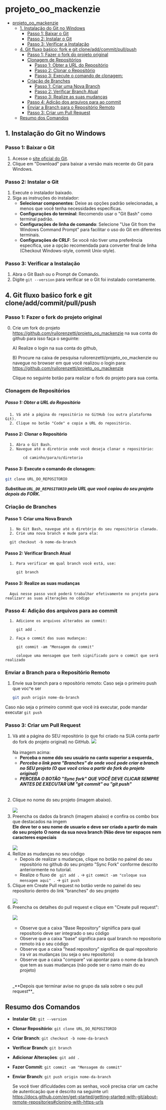 # projeto_oo_mackenzie
<!-- TOC -->
* [projeto_oo_mackenzie](#projeto_oo_mackenzie)
  * [1. Instalação do Git no Windows](#1-instalação-do-git-no-windows)
    * [Passo 1: Baixar o Git](#passo-1-baixar-o-git)
    * [Passo 2: Instalar o Git](#passo-2-instalar-o-git)
    * [Passo 3: Verificar a Instalação](#passo-3-verificar-a-instalação)
  * [4. Git fluxo baśico: fork e git clone/add/commit/pull/push](#4-git-fluxo-baśico-fork-e-git-cloneaddcommitpullpush)
    * [Passo 1: Fazer o fork do projeto original](#passo-1-fazer-o-fork-do-projeto-original-)
    * [Clonagem de Repositórios](#clonagem-de-repositórios)
        * [Passo 1: Obter a URL do Repositório](#passo-1-obter-a-url-do-repositório)
      * [Passo 2: Clonar o Repositório](#passo-2-clonar-o-repositório)
      * [Passo 3: Execute o comando de clonagem:](#passo-3-execute-o-comando-de-clonagem)
    * [Criação de Branches](#criação-de-branches)
      * [Passo 1: Criar uma Nova Branch](#passo-1-criar-uma-nova-branch)
      * [Passo 2: Verificar Branch Atual](#passo-2-verificar-branch-atual)
      * [Passo 3: Realize as suas mudanças](#passo-3-realize-as-suas-mudanças)
    * [Passo 4: Adição dos arquivos para ao commit](#passo-4-adição-dos-arquivos-para-ao-commit)
    * [Enviar a Branch para o Repositório Remoto](#enviar-a-branch-para-o-repositório-remoto)
    * [Passo 3: Criar um Pull Request](#passo-3-criar-um-pull-request)
  * [Resumo dos Comandos](#resumo-dos-comandos)
<!-- TOC -->


## 1. Instalação do Git no Windows

### Passo 1: Baixar o Git
1. Acesse o [site oficial do Git](https://git-scm.com/).
2. Clique em "Download" para baixar a versão mais recente do Git para Windows.

### Passo 2: Instalar o Git
1. Execute o instalador baixado.
2. Siga as instruções do instalador:
   - **Selecionar componentes**: Deixe as opções padrão selecionadas, a menos que você tenha necessidades específicas.
   - **Configurações do terminal**: Recomendo usar o "Git Bash" como terminal padrão.
   - **Configurações de linha de comando**: Selecione "Use Git from the Windows Command Prompt" para facilitar o uso do Git em diferentes terminais.
   - **Configurações de CRLF**: Se você não tiver uma preferência específica, use a opção recomendada para converter final de linha (Checkout Windows-style, commit Unix-style).

### Passo 3: Verificar a Instalação
1. Abra o Git Bash ou o Prompt de Comando.
2. Digite `git --version` para verificar se o Git foi instalado corretamente.

## 4. Git fluxo baśico fork e git clone/add/commit/pull/push

### Passo 1: Fazer o fork do projeto original 
0. Crie um fork do projeto https://github.com/ruilorenzetti/projeto_oo_mackenzie 
na sua conta do github para isso faça o seguinte:

   A) Realize o login na sua conta do github,

   B) Procure na caixa de pesquisa ruilorenzetti/projeto_oo_mackenzie
   ou navegue no browser em que você realizou o login para: https://github.com/ruilorenzetti/projeto_oo_mackenzie

   Clique no seguinte botão para realizar o fork do projeto para sua conta.
### Clonagem de Repositórios

   ##### Passo 1: Obter a URL do Repositório
      1. Vá até a página do repositório no GitHub (ou outra plataforma Git).
      2. Clique no botão "Code" e copie a URL do repositório.

   #### Passo 2: Clonar o Repositório
      1. Abra o Git Bash.
      2. Navegue até o diretório onde você deseja clonar o repositório:
         
            cd caminho/para/o/diretorio
         
   #### Passo 3: Execute o comando de clonagem:
   ```sh
   git clone URL_DO_REPOSITORIO
   ```
   _**Substitua `URL_DO_REPOSITORIO` pela URL que você copiou do seu projeto depois do FORK.**_

### Criação de Branches

   #### Passo 1: Criar uma Nova Branch
      1. No Git Bash, navegue até o diretório do seu repositório clonado.
      2. Crie uma nova branch e mude para ela:
      
      git checkout -b nome-da-branch
      

   #### Passo 2: Verificar Branch Atual
      1. Para verificar em qual branch você está, use:
        
         git branch

   #### Passo 3: Realize as suas mudanças

      Aqui nesse passo você poderá trabalhar efetivamente no projeto para realizarr as suas alterações no código 

   ### Passo 4: Adição dos arquivos para ao commit
      1. Adicione os arquivos alterados ao commit:
  
         git add .
   
      2. Faça o commit das suas mudanças:
      
         git commit -am "Mensagem do commit"
      
         coloque uma mensagem que tenh significado paro o commit que será realizado 

### Enviar a Branch para o Repositório Remoto
   1. Envie sua branch para o repositório remoto:
   Caso seja o primeiro push que voc^e ser
      ```sh
      git push origin nome-da-branch
      ```
   Caso não seja o primeiro commit que você irá executar, pode mandar executar
      ```
      git push
      ```
### Passo 3: Criar um Pull Request
1. Vá até a página do SEU repositório (o que foi criado na SUA conta  partir do fork do projeto original) no GitHub.
   ![](./documents/images/projeto_inicial.png)
   <BR>
   <BR>
   Na imagem acima:
   * **Perceba o nome ddo seu usuário no canto superior a esquerda**_<BR>
   * **_Perceba o link para "Branches" de onde você pode criar a branch no SEU projeto
   (O que você criou a partir do fork do projeto original)_**<BR>
   * **_PERCEBA O BOTÃO "Sync fork" QUE VOCÊ DEVE CLICAR SEMPRE ANTES DE EXECUTAR UM "git commit" ou 
   "git push"_**
   <BR>
   <BR>
2. Clique no nome do seu projeto (imagem abaixo).
   <BR>
   <BR>
   ![](./documents/images/clique__no_nome_projeto_newbranch.png)
3. Preencha os dados da branch (imagem abaixo) e confira os combo box que destacados na imgem  
   **Ele deve ter o seu nome de usuario e deve ser criado a partir do main do seu projeto**
   **O nome da sua nova branch (Não deve ter espaços nem caracteres especiais**
   <BR>
   <BR>
   ![](./documents/images/new_branch0.png)
4. Rellize as mudanças no seu código 
   * Depois de realizar s mudanças, clique no botão no painel do seu repositório no github do seu
     projeto "Sync Fork" conforme descrito anteriormente  no tutorial.
   * Realize o fluxo de ``` git add .``` ->  ```git commit -am "coloque sua mensagem aqui" .```  -> ```git push```   
5. Clique em Create Pull request no botão verde no painel do seu repositorio dentro do link "branches" do seu projeto
   <BR>
   <BR>
    ![](./documents/images/pull_request_janela_0.PNG)
6. Preencha os detalhes do pull request e clique em "Create pull request":
   <BR>
   <BR>
   ![](./documents/images/tela_pull_request.PNG)
   <BR>
   <BR>
    * Observe que a caixa "Base Repository" signiifica para qual repositorio deve ser integrado o seu código
    * Observe que a caixa "base" significa para qual branch no repositorio remoto irá o seu código
    * Observe que a caixa "head repository" significa de qual repositorio ira vir as mudanças (ou seja o seu repositorio)
    * Observe que a caixa "compare" vai apontar para o nome da branch que tem as suas mudanças (não pode ser o ramo main do eu projeto)
    <BR>
    <BR>
    _**Depois que terminar avise no grupo da sala sobre o seu pull request**_




## Resumo dos Comandos

- **Instalar Git**: `git --version`
- **Clonar Repositório**: `git clone URL_DO_REPOSITORIO`
- **Criar Branch**: `git checkout -b nome-da-branch`
- **Verificar Branch**: `git branch`
- **Adicionar Alterações**: `git add .`
- **Fazer Commit**: `git commit -am "Mensagem do commit"`
- **Enviar Branch**: `git push origin nome-da-branch`

  Se você tiver dificuldades com as senhas, você precisa criar um cache de autenticação que é descrito na seguinte url:
  <br> https://docs.github.com/en/get-started/getting-started-with-git/about-remote-repositories#cloning-with-https-urls

